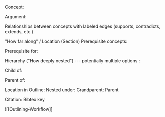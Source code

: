 Concept:

Argument:


Relationships between concepts with labeled edges (supports, contradicts, extends, etc.)

"How far along" / Location (Section)
Prerequisite concepts:

Prerequisite for:

Hierarchy ("How deeply nested") --- potentially multiple options :

   Child of:
   
   Parent of:

Location in Outline:
	Nested under:   Grandparent;  Parent


Citation: Bibtex key

![[Outlining-Workflow]]

